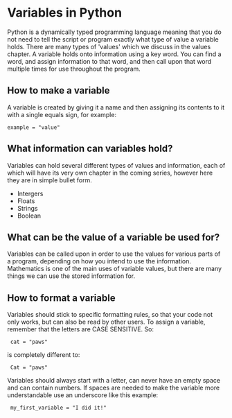 # Variables in Python

Python is a dynamically typed programming language meaning that you do not need to tell the script or program exactly what type of value a variable holds. There are many types of 'values' which we discuss in the values chapter. A variable holds onto information using a key word. You can find a word, and assign information to that word, and then call upon that word multiple times for use throughout the program. 

## How to make a variable

A variable is created by giving it a name and then assigning its contents to it with a single equals sign, for example:
<pre><code>example = "value"</code></pre>

## What information can variables hold?

Variables can hold several different types of values and information, each of which will have its very own chapter in the coming series, however here they are in simple bullet form. 

- Intergers
- Floats
- Strings
- Boolean

## What can be the value of a variable be used for?

Variables can be called upon in order to use the values for various parts of a program, depending on how you intend to use the information. Mathematics is one of the main uses of variable values, but there are many things we can use the stored information for. 

## How to format a variable

Variables should stick to specific formatting rules, so that your code not only works, but can also be read by other users. To assign a variable, remember that the letters are CASE SENSITIVE. So:

<pre><code> cat = "paws" </code></pre>

is completely different to:

<pre><code> Cat = "paws" </code></pre>

Variables should always start with a letter, can never have an empty space and can contain numbers. If spaces are needed to make the variable more understandable use an underscore like this example:

<pre><code> my_first_variable = "I did it!" </code></pre>







